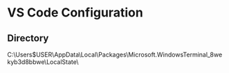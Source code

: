 # VS Code Configuration
## Directory
C:\Users\$USER\AppData\Local\Packages\Microsoft.WindowsTerminal_8wekyb3d8bbwe\LocalState\
